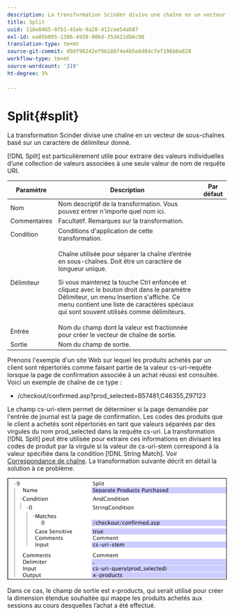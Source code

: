 ```yaml
---
description: La transformation Scinder divise une chaîne en un vecteur de sous-chaînes basé sur un caractère de délimiteur donné.
title: Split
uuid: 116e8465-8fb1-41eb-9a28-412cee54ab87
exl-id: ea85b095-1306-4938-906d-35d421db6c98
translation-type: tm+mt
source-git-commit: d9df90242ef96188f4e4b5e6d04cfef196b0a628
workflow-type: tm+mt
source-wordcount: '319'
ht-degree: 3%

---
```


# Split{#split}

La transformation Scinder divise une chaîne en un vecteur de sous-chaînes basé sur un caractère de délimiteur donné.

[!DNL Split] est particulièrement utile pour extraire des valeurs individuelles d’une collection de valeurs associées à une seule valeur de nom de requête URI.

<table id="table_C97DA4E45DA844FAB8D61AABA22FF809"> 
 <thead> 
  <tr> 
   <th colname="col1" class="entry"> Paramètre </th> 
   <th colname="col2" class="entry"> Description </th> 
   <th colname="col3" class="entry"> Par défaut </th> 
  </tr> 
 </thead>
 <tbody> 
  <tr> 
   <td colname="col1"> Nom </td> 
   <td colname="col2"> Nom descriptif de la transformation. Vous pouvez entrer n'importe quel nom ici. </td> 
   <td colname="col3"> </td> 
  </tr> 
  <tr> 
   <td colname="col1"> Commentaires </td> 
   <td colname="col2"> Facultatif. Remarques sur la transformation. </td> 
   <td colname="col3"> </td> 
  </tr> 
  <tr> 
   <td colname="col1"> Condition </td> 
   <td colname="col2"> Conditions d'application de cette transformation. </td> 
   <td colname="col3"> </td> 
  </tr> 
  <tr> 
   <td colname="col1"> Délimiteur </td> 
   <td colname="col2"> <p>Chaîne utilisée pour séparer la chaîne d’entrée en sous-chaînes. Doit être un caractère de longueur unique. </p> <p> Si vous maintenez la touche Ctrl enfoncée et cliquez avec le bouton droit dans le paramètre Délimiteur, un menu Insertion s'affiche. Ce menu contient une liste de caractères spéciaux qui sont souvent utilisés comme délimiteurs. </p> </td> 
   <td colname="col3"> </td> 
  </tr> 
  <tr> 
   <td colname="col1"> Entrée </td> 
   <td colname="col2"> Nom du champ dont la valeur est fractionnée pour créer le vecteur de chaîne de sortie. </td> 
   <td colname="col3"> </td> 
  </tr> 
  <tr> 
   <td colname="col1"> Sortie </td> 
   <td colname="col2"> Nom du champ de sortie. </td> 
   <td colname="col3"> </td> 
  </tr> 
 </tbody> 
</table>

Prenons l&#39;exemple d&#39;un site Web sur lequel les produits achetés par un client sont répertoriés comme faisant partie de la valeur cs-uri-requête lorsque la page de confirmation associée à un achat réussi est consultée. Voici un exemple de chaîne de ce type :

* /checkout/confirmed.asp?prod_selected=B57481,C46355,Z97123

Le champ cs-uri-stem permet de déterminer si la page demandée par l&#39;entrée de journal est la page de confirmation. Les codes des produits que le client a achetés sont répertoriés en tant que valeurs séparées par des virgules du nom prod_selected dans la requête cs-uri. La transformation [!DNL Split] peut être utilisée pour extraire ces informations en divisant les codes de produit par la virgule si la valeur de cs-uri-stem correspond à la valeur spécifiée dans la condition [!DNL String Match]. Voir [Correspondance de chaîne](../../../../../home/c-dataset-const-proc/c-conditions/c-test-ops/c-test-op-con.md#section-f8d132085c6b4500bfbe4515b848142f). La transformation suivante décrit en détail la solution à ce problème.

![](assets/cfg_TransformationType_Split.png)

Dans ce cas, le champ de sortie est x-products, qui serait utilisé pour créer la dimension étendue souhaitée qui mappe les produits achetés aux sessions au cours desquelles l’achat a été effectué.
